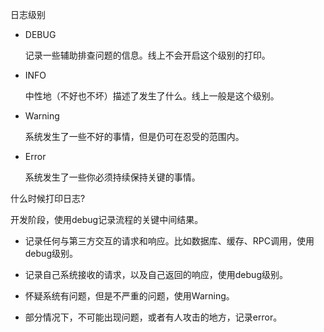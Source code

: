 日志级别

- DEBUG

  记录一些辅助排查问题的信息。线上不会开启这个级别的打印。

- INFO

  中性地（不好也不坏）描述了发生了什么。线上一般是这个级别。

- Warning

  系统发生了一些不好的事情，但是仍可在忍受的范围内。

- Error

  系统发生了一些你必须持续保持关键的事情。



什么时候打印日志?

开发阶段，使用debug记录流程的关键中间结果。

- 记录任何与第三方交互的请求和响应。比如数据库、缓存、RPC调用，使用debug级别。

- 记录自己系统接收的请求，以及自己返回的响应，使用debug级别。
- 怀疑系统有问题，但是不严重的问题，使用Warning。

- 部分情况下，不可能出现问题，或者有人攻击的地方，记录error。

